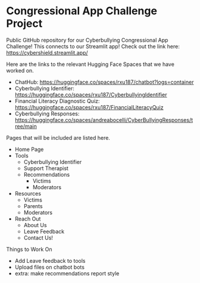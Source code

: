 # Congressional App Challenge Project
Public GitHub repository for our Cyberbullying Congressional App Challenge!
This connects to our Streamlit app! Check out the link here: https://cybershield.streamlit.app/


Here are the links to the relevant Hugging Face Spaces that we have worked on.
  - ChatHub: https://huggingface.co/spaces/rxu187/chatbot?logs=container
  - Cyberbullying Identifier: https://huggingface.co/spaces/rxu187/CyberbullyingIdentifier
  - Financial Literacy Diagnostic Quiz: https://huggingface.co/spaces/rxu187/FinancialLiteracyQuiz
  - Cyberbullying Responses: https://huggingface.co/spaces/andreabocelli/CyberBullyingResponses/tree/main

Pages that will be included are listed here.
  -  Home Page
  -  Tools
      - Cyberbullying Identifier
      - Support Therapist
      - Recommendations
          - Victims
          - Moderators
  - Resources
      - Victims
      - Parents
      - Moderators 
  - Reach Out
      - About Us
      - Leave Feedback
      - Contact Us!

Things to Work On
  - Add Leave feedback to tools
  - Upload files on chatbot bots
  - extra: make recommendations report style
